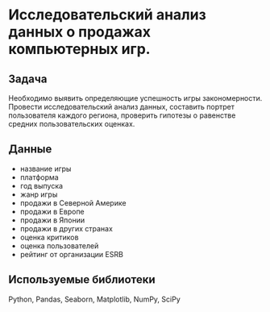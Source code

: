 # Исследовательский анализ данных о продажах компьютерных игр.
## Задача
Необходимо выявить определяющие успешность игры закономерности. Провести исследовательский анализ данных, составить портрет пользователя каждого региона, проверить гипотезы о равенстве средних пользовательских оценках. 
## Данные
- название игры
- платформа
- год выпуска
- жанр игры
- продажи в Северной Америке
- продажи в Европе
- продажи в Японии
- продажи в других странах
- оценка критиков 
- оценка пользователей 
- рейтинг от организации ESRB 
## Используемые библиотеки
Python, Pandas, Seaborn, Matplotlib, NumPy, SciPy
